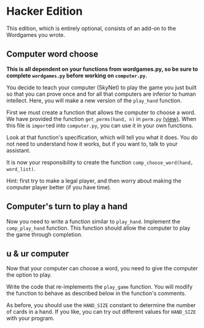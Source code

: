# Hacker Edition

This edition, which is entirely optional, consists of an add-on to the
Wordgames you wrote.

## Computer word choose

**This is all dependent on your functions from wordgames.py, so be sure to
complete `wordgames.py` before working on `computer.py`.**

You decide to teach your computer (SkyNet) to play the game you just built so
that you can prove once and for all that computers are inferior to human
intellect. Here, you will make a new version of the `play_hand` function.

First we must create a function that allows the computer to choose a word. We
have provided the function `get_perms(hand, n)` in `perm.py` [(view)](perm.py). When this file is
`import`ed into `computer.py`, you can use it in your own functions.

Look at that function's specification, which will tell you what it does. You do
not need to understand how it works, but if you want to, talk to your assistant.

It is now your responsibility to create the function
`comp_choose_word(hand, word_list)`.

Hint: first try to make a legal player, and then worry about making the
computer player better (if you have time).

## Computer's turn to play a hand

Now you need to write a function similar to `play_hand`. Implement the
`comp_play_hand` function. This function should allow the computer to play the
game through completion.

## u & ur computer

Now that your computer can choose a word, you need to give the computer the
option to play.

Write the code that re-implements the `play_game` function. You will modify the
function to behave as described below in the function's comments.

As before, you should use the `HAND_SIZE` constant to determine the number of
cards in a hand. If you like, you can try out different values for `HAND_SIZE`
with your program.
